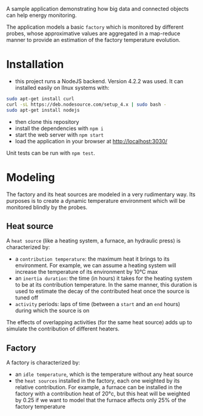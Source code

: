 A sample application demonstrating how big data and connected objects can help energy monitoring.

The application models a basic `factory` which is monitored by different probes, whose approximative values are aggregated in a map-reduce manner to provide an estimation of the factory temperature evolution.

# Installation
* this project runs a NodeJS backend. Version 4.2.2 was used. It can installed easily on lInux systems with:
```bash
sudo apt-get install curl
curl -sL https://deb.nodesource.com/setup_4.x | sudo bash -
sudo apt-get install nodejs
```

* then clone this repository
* install the dependencies with `npm i`
* start the web server with `npm start`
* load the application in your browser at [http://localhost:3030/](http://localhost:3030/)

Unit tests can be run with `npm test`.

# Modeling
The factory and its heat sources are modeled in a very rudimentary way. Its purposes is to create a dynamic temperature environment which will be monitored blindly by the probes.

## Heat source
A `heat source` (like a heating system, a furnace, an hydraulic press) is characterized by:
* a `contribution temperature`: the maximum heat it brings to its environment. For example, we can assume a heating system will increase the temperature of its environment by 10°C max
* an `inertia duration`: the time (in hours) it takes for the heating system to be at its contribution temperature. In the same manner, this duration is used to estimate the decay of the contributed heat once the source is tuned off
* `activity` periods: laps of time (between a `start` and an `end` hours) during which the source is on

The effects of overlapping activities (for the same heat source) adds up to simulate the contribution of different heaters.

## Factory
A factory is characterized by:
* an `idle temperature`, which is the temperature without any heat source
* the `heat sources` installed in the factory, each one weighted by its relative contribution. For example, a furnace can be installed in the factory with a contribution heat of 20°c, but this heat will be weighted by 0.25 if we want to model that the furnace affects only 25% of the factory temperature
